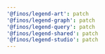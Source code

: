 ```yaml
---
'@finos/legend-art': patch
'@finos/legend-graph': patch
'@finos/legend-query': patch
'@finos/legend-shared': patch
'@finos/legend-studio': patch
---
```

